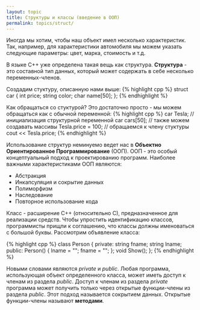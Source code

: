 ```yaml
---
layout: topic
title: Структуры и классы (введение в ООП)
permalink: topics/struct/
---
```

Иногда мы хотим, чтобы наш объект имел несколько характеристик. Так, например, для характеристики автомобиля мы можем указать следующие параметры: цвет, марка, стоимость и т.д.

В языке C++ уже определена такая вещь как структура. **Структура** - это составной тип данных, который может содержать в себе несколько переменных-членов.

Создадим стуктуру, описанную нами выше:
{% highlight cpp %}
struct car
{
	int price;
	string color;
	char name[50];
};
{% endhighlight %}

Как обращаться со стуктурой? Это достаточно просто - мы можем обращаться как с обычной переменной:
{% highlight cpp %}
car Tesla; // инициализация структурной переменной
car cars[50]; // также можем создавать массивы
Tesla.price = 100; // обращаемся к члену стуктуры
cout << Tesla.price;
{% endhighlight %}

Использование структур неминуемо ведет нас в **Объектно Ориентированное Программирование** (ООП). ООП - это особый концептуальный подход к проектированию программ. Наиболее важными характеристиками ООП являются:
* Абстракция
* Инкапсуляция и сокрытие данных
* Полиморфизм
* Наследование
* Повторное использование кода

Класс - расширение С++ (относительно С), предназначенное для реализации средств. Чтобы упростить идентификацию классов, программисты прищли к соглашению, что классы должны именоваться с большой буквы. Рассмотрим объявление класса:

{% highlight cpp %}
class Person
{
private:
	string fname;
	string lname;
public:
	Person() { lname = ""; fname = ""; };
	void Show();
};
{% endhighlight %}

Новыми словами являются *private* и *public*. Любая программа, использующая объект определенного класса, может иметь доступ к членам из раздела *public*. Доступ к членам из раздела *private* программа может получить только через открытые функции-члены из раздела *public*. Этот подход называется сокрытием данных. Открытые функции-члены называют **методами**.
